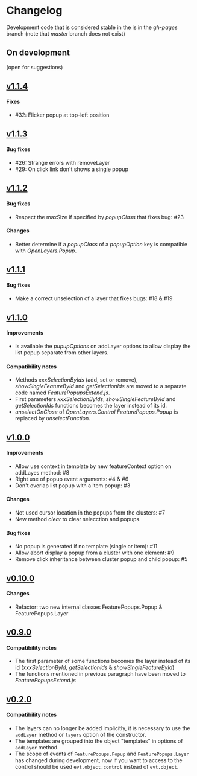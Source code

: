 Changelog
=========

Development code that is considered stable in the is in the *gh-pages* branch (note that *master* branch does not exist)


On development
--------------

(open for suggestions)


[v1.1.4](https://github.com/jorix/OL-FeaturePopups/releases/tag/v1.1.4)
-----------------------------------------------------------------------

#### Fixes
 * #32: Flicker popup at top-left position 
 
[v1.1.3](https://github.com/jorix/OL-FeaturePopups/releases/tag/v1.1.3)
-----------------------------------------------------------------------

#### Bug fixes
 * #26: Strange errors with removeLayer
 * #29: On click link don't shows a single popup

 
[v1.1.2](https://github.com/jorix/OL-FeaturePopups/releases/tag/v1.1.2)
-----------------------------------------------------------------------

#### Bug fixes
 * Respect the maxSize if specified by *popupClass* that fixes bug: #23

#### Changes
 * Better determine if a *popupClass* of a *popupOption* key is compatible with *OpenLayers.Popup*.


[v1.1.1](https://github.com/jorix/OL-FeaturePopups/releases/tag/v1.1.1)
-----------------------------------------------------------------------

#### Bug fixes
 * Make a correct unselection of a layer that fixes bugs: #18 & #19


[v1.1.0](https://github.com/jorix/OL-FeaturePopups/releases/tag/v1.1.0)
-----------------------------------------------------------------------

#### Improvements
 * Is available the *pupupOptions* on addLayer options to allow display the list popup separate from other layers.

#### Compatibility notes
 * Methods *xxxSelectionByIds* (add, set or remove), *showSingleFeatureById* and *getSelectionIds* are moved to a separate code named *FeaturePopupsExtend.js*.
 * First parameters *xxxSelectionByIds*, *showSingleFeatureById* and *getSelectionIds* functions becomes the layer instead of its id.
 * *unselectOnClose* of *OpenLayers.Control.FeaturePopups.Popup* is replaced by *unselectFunction*.


[v1.0.0](https://github.com/jorix/OL-FeaturePopups/releases/tag/v1.0.0)
-----------------------------------------------------------------------

#### Improvements
 * Allow use context in template by new featureContext option on addLayes method: #8
 * Right use of popup event arguments: #4 & #6
 * Don't overlap list popup with a item popup: #3

#### Changes
 * Not used cursor location in the popups from the clusters: #7
 * New method *clear* to clear selecction and popups.

#### Bug fixes
 * No popup is generated if no template (single or item): #11
 * Allow abort display a popup from a cluster with one element: #9
 * Remove click inheritance between cluster popup and child popup: #5


[v0.10.0](https://github.com/jorix/OL-FeaturePopups/releases/tag/v0.10.0)
-----------------------------------------------------------------------

#### Changes
 * Refactor: two new internal classes FeaturePopups.Popup & FeaturePopups.Layer


[v0.9.0](https://github.com/jorix/OL-FeaturePopups/releases/tag/v0.9.0)
-----------------------------------------------------------------------

#### Compatibility notes
 * The first parameter of some functions becomes the layer instead of its id (*xxxSelectionById*, *getSelectionIds* & *showSingleFeatureById*)
 * The functions mentioned in previous paragraph have been moved to *FeaturePopupsExtend.js*


[v0.2.0](https://github.com/jorix/OL-FeaturePopups/releases/tag/v0.2.0)
-----------------------------------------------------------------------

#### Compatibility notes
 * The layers can no longer be added implicitly, it is necessary to use the `addLayer` method or `layers` option of the constructor.
 * The templates are grouped into the object "templates" in options of `addLayer` method.
 * The scope of events of `FeaturePopups.Popup` and `FeaturePopups.Layer` has changed during development, now if you want to access to the control should be used `evt.object.control` instead of `evt.object`.
 

